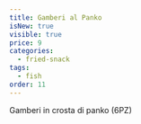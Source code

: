 ```yaml
---
title: Gamberi al Panko
isNew: true
visible: true
price: 9
categories:
  - fried-snack
tags:
  - fish
order: 11
---
```


Gamberi in crosta di panko (6PZ)
